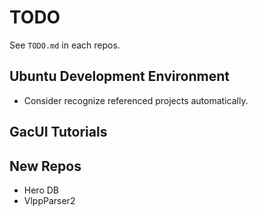 # TODO

See `TODO.md` in each repos.

## Ubuntu Development Environment

- Consider recognize referenced projects automatically.

## GacUI Tutorials

## New Repos

- Hero DB
- VlppParser2
